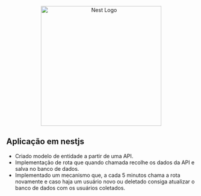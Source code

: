 <p align="center">
  <a href="http://nestjs.com/" target="blank"><img src="https://nestjs.com/img/logo_text.svg" width="320" alt="Nest Logo" /></a>
</p>

## Aplicação em nestjs 

- Criado modelo de entidade a partir de uma API.
- Implementação de rota que quando chamada recolhe os dados da API e salva no banco de dados.
- Implementado um mecanismo que, a cada 5 minutos chama a rota novamente e caso haja um usuário novo ou deletado consiga atualizar o banco de dados com os usuários coletados.




